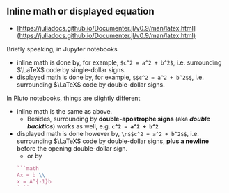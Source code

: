 ## Inline math or displayed equation
- [https://juliadocs.github.io/Documenter.jl/v0.9/man/latex.html](https://juliadocs.github.io/Documenter.jl/v0.9/man/latex.html)

Briefly speaking, in Jupyter notebooks
- inline math is done by, for example, `$c^2 = a^2 + b^2$`, i.e. surrounding $\LaTeX$ code by single-dollar signs.
- displayed math is done by, for example, `$$c^2 = a^2 + b^2$$`, i.e. surrounding $\LaTeX$ code by double-dollar signs.

In Pluto notebooks, things are slightly different
- inline math is the same as above.
  - Besides, surrounding by **double-apostrophe signs** (aka **_double backtics_**) works as well, e.g. **``c^2 = a^2 + b^2``**
- displayed math is done however by, `\n$$c^2 = a^2 + b^2$$`, i.e. surrounding $\LaTeX$ code by double-dollar signs, **plus a newline** before the opening double-dollar sign.
  - or by
  ```julia
  ```math
  Ax = b \\
  x = A^{-1}b
  ` ``
  ```



